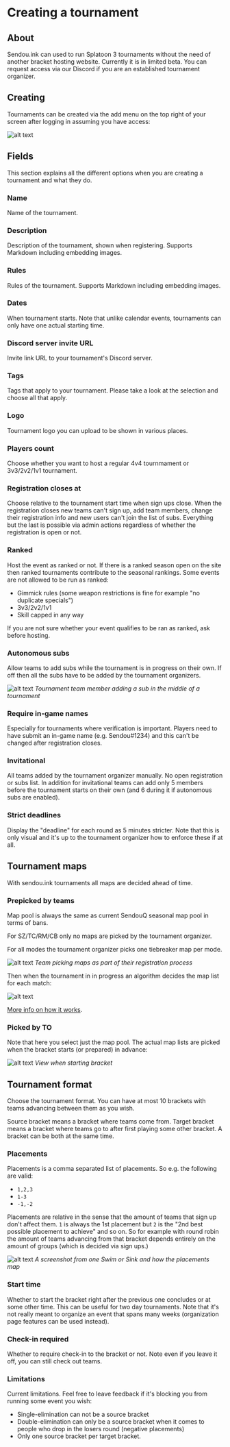 # Creating a tournament

## About

Sendou.ink can used to run Splatoon 3 tournaments without the need of another bracket hosting website. Currently it is in limited beta. You can request access via our Discord if you are an established tournament organizer.

## Creating

Tournaments can be created via the add menu on the top right of your screen after logging in assuming you have access:

![alt text](./img/tournament-creation-add.png)

## Fields

This section explains all the different options when you are creating a tournament and what they do.

### Name

Name of the tournament.

### Description

Description of the tournament, shown when registering. Supports Markdown including embedding images.

### Rules

Rules of the tournament. Supports Markdown including embedding images.

### Dates

When tournament starts. Note that unlike calendar events, tournaments can only have one actual starting time.

### Discord server invite URL

Invite link URL to your tournament's Discord server.

### Tags

Tags that apply to your tournament. Please take a look at the selection and choose all that apply.

### Logo

Tournament logo you can upload to be shown in various places.

### Players count

Choose whether you want to host a regular 4v4 tournmament or 3v3/2v2/1v1 tournament.

### Registration closes at

Choose relative to the tournament start time when sign ups close. When the registration closes new teams can't sign up, add team members, change their registration info and new users can't join the list of subs. Everything but the last is possible via admin actions regardless of whether the registration is open or not.

### Ranked

Host the event as ranked or not. If there is a ranked season open on the site then ranked tournaments contribute to the seasonal rankings. Some events are not allowed to be run as ranked:

- Gimmick rules (some weapon restrictions is fine for example "no duplicate specials")
- 3v3/2v2/1v1
- Skill capped in any way

If you are not sure whether your event qualifies to be ran as ranked, ask before hosting.

### Autonomous subs

Allow teams to add subs while the tournament is in progress on their own. If off then all the subs have to be added by the tournament organizers.

![alt text](./img/tournament-auto-subs.png)
*Tournament team member adding a sub in the middle of a tournament*

### Require in-game names

Especially for tournaments where verification is important. Players need to have submit an in-game name (e.g. Sendou#1234) and this can't be changed after registration closes.

### Invitational

All teams added by the tournament organizer manually. No open registration or subs list. In addition for invitational teams can add only 5 members before the tournament starts on their own (and 6 during it if autonomous subs are enabled).

### Strict deadlines

Display the "deadline" for each round as 5 minutes stricter. Note that this is only visual and it's up to the tournament organizer how to enforce these if at all.

## Tournament maps

With sendou.ink tournaments all maps are decided ahead of time.

### Prepicked by teams

Map pool is always the same as current SendouQ seasonal map pool in terms of bans.

For SZ/TC/RM/CB only no maps are picked by the tournament organizer.

For all modes the tournament organizer picks one tiebreaker map per mode.

![alt text](./img/tournament-team-map-pick.png)
*Team picking maps as part of their registration process*

Then when the tournament in in progress an algorithm decides the map list for each match:

![alt text](./img/tournament-map-list-algo.png)

[More info on how it works](https://gist.github.com/Sendouc/285c697ad98171243bf5c08a4c7e1f30).

### Picked by TO

Note that here you select just the map pool. The actual map lists are picked when the bracket starts (or prepared) in advance:

![alt text](./img/tournament-bracket-start.png)
*View when starting bracket*

## Tournament format

Choose the tournament format. You can have at most 10 brackets with teams advancing between them as you wish.

Source bracket means a bracket where teams come from. Target bracket means a bracket where teams go to after first playing some other bracket. A bracket can be both at the same time.

### Placements

Placements is a comma separated list of placements. So e.g. the following are valid:

- `1,2,3`
- `1-3`
- `-1,-2`

Placements are relative in the sense that the amount of teams that sign up don't affect them. `1` is always the 1st placement but `2` is the "2nd best possible placement to achieve" and so on. So for example with round robin the amount of teams advancing from that bracket depends entirely on the amount of groups (which is decided via sign ups.)

![alt text](./img/tournament-placement-mapping.png)
*A screenshot from one Swim or Sink and how the placements map*

### Start time

Whether to start the bracket right after the previous one concludes or at some other time. This can be useful for two day tournaments. Note that it's not really meant to organize an event that spans many weeks (organization page features can be used instead).

### Check-in required

Whether to require check-in to the bracket or not. Note even if you leave it off, you can still check out teams.

### Limitations

Current limitations. Feel free to leave feedback if it's blocking you from running some event you wish:

- Single-elimination can not be a source bracket
- Double-elimination can only be a source bracket when it comes to people who drop in the losers round (negative placements)
- Only one source bracket per target bracket.

